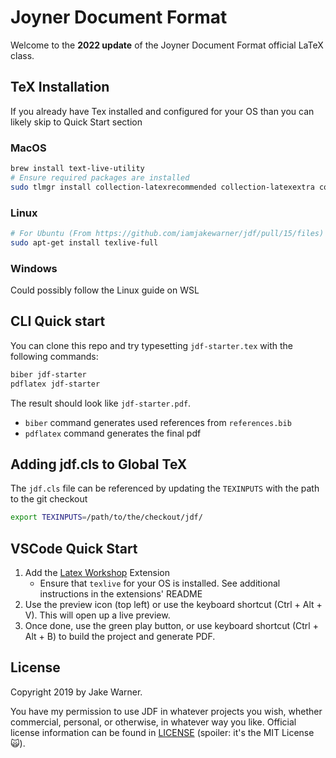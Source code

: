 # Joyner Document Format

Welcome to the **2022 update** of the Joyner Document Format official LaTeX class.

## TeX Installation

If you already have Tex installed and configured for your OS than you can likely skip to Quick Start section

### MacOS

```sh
brew install text-live-utility
# Ensure required packages are installed
sudo tlmgr install collection-latexrecommended collection-latexextra collection-fontsrecommended collection-fontsextra collection-mathscience
```

### Linux

```sh
# For Ubuntu (From https://github.com/iamjakewarner/jdf/pull/15/files)
sudo apt-get install texlive-full
```

### Windows

Could possibly follow the Linux guide on WSL

## CLI Quick start

You can clone this repo and try typesetting `jdf-starter.tex`
with the following commands:

```sh
biber jdf-starter
pdflatex jdf-starter
```

The result should look like `jdf-starter.pdf`.
* `biber` command generates used references from `references.bib` 
* `pdflatex` command generates the final pdf 

## Adding jdf.cls to Global TeX

The `jdf.cls` file can be referenced by updating the `TEXINPUTS` with the path to the git checkout

```sh
export TEXINPUTS=/path/to/the/checkout/jdf/
```

## VSCode Quick Start

1. Add the [Latex Workshop](https://github.com/James-Yu/LaTeX-Workshop) Extension
    - Ensure that `texlive` for your OS is installed. See additional instructions in the extensions' README
1. Use the preview icon (top left) or use the keyboard shortcut (Ctrl + Alt + V). This will open up a live preview.
1. Once done, use the green play button, or use keyboard shortcut (Ctrl + Alt + B) to build the project and generate PDF.

## License

Copyright 2019 by Jake Warner.

You have my permission to use JDF in whatever projects you wish,
whether commercial, personal, or otherwise, in whatever way you like.
Official license information can be found in [LICENSE](LICENSE)
(spoiler: it's the MIT License 🙀).
